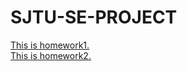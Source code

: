 # SJTU-SE-PROJECT
[This is homework1.](https://github.com/VillardL/SJTU-SE-project/blob/master/homework1.md)  
[This is homework2.](https://github.com/VillardL/SJTU-SE-project/blob/master/homework2.md)
